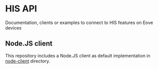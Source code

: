 # HIS API

Documentation, clients or examples to connect to HIS features on Eove devices

## Node.JS client

This repository includes a Node.JS client as default implementation in [node-client](./node-client/README.md) directory.